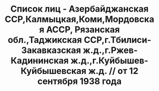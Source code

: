 ---
title: Список лиц - Азербайджанская ССР,Калмыцкая,Коми,Мордовская АССР, Рязанская
  обл.,Таджикская ССР,г.Тбилиси-Закавказская ж.д.,г.Ржев-Кадининская ж.д.,г.Куйбышев-Куйбышевская
  ж.д. // от 12 сентября 1938 года
description: РГАСПИ, ф.17, т.10, оп.171, дело 418, лист 24
images:
- /disk/pictures/v10/17-171-418-024.jpg
- /disk/pictures/v10/17-171-418-025.jpg
- /disk/pictures/v10/17-171-418-026.jpg
- /disk/pictures/v10/17-171-418-027.jpg
- /disk/pictures/v10/17-171-418-028.jpg
- /disk/pictures/v10/17-171-418-029.jpg
---